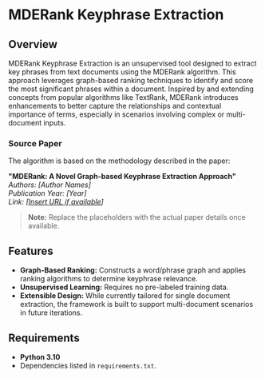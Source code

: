 # MDERank Keyphrase Extraction

## Overview
MDERank Keyphrase Extraction is an unsupervised tool designed to extract key phrases from text documents using the MDERank algorithm. This approach leverages graph-based ranking techniques to identify and score the most significant phrases within a document. Inspired by and extending concepts from popular algorithms like TextRank, MDERank introduces enhancements to better capture the relationships and contextual importance of terms, especially in scenarios involving complex or multi-document inputs.

### Source Paper
The algorithm is based on the methodology described in the paper:

**"MDERank: A Novel Graph-based Keyphrase Extraction Approach"**  
*Authors: [Author Names]*  
*Publication Year: [Year]*  
*Link: [[Insert URL if available](https://arxiv.org/abs/2110.06651)]*

> **Note:** Replace the placeholders with the actual paper details once available.

## Features
- **Graph-Based Ranking:** Constructs a word/phrase graph and applies ranking algorithms to determine keyphrase relevance.
- **Unsupervised Learning:** Requires no pre-labeled training data.
- **Extensible Design:** While currently tailored for single document extraction, the framework is built to support multi-document scenarios in future iterations.

## Requirements
- **Python 3.10**
- Dependencies listed in `requirements.txt`.